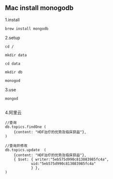 ## Mac install monogodb

1.install
```
brew install mongodb
```

2.setup

```
cd /

mkdir data

cd data

mkdir db

monogod
```

3.use

```
mongod


```
4.阿里云

```
//查询
db.topics.findOne (
    {content: "HDF治疗的优势及临床获益"},
)

//查询并修改
db.topics.update  (
    {content: "HDF治疗的优势及临床获益"},
    { $set: { writer:"5eb575d990c813083985fc4a",
            uid:"5eb575d990c813083985fc4a"
            } },
)
```
